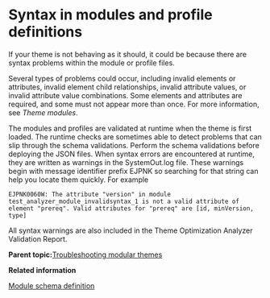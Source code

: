 # Syntax in modules and profile definitions 

If your theme is not behaving as it should, it could be because there are syntax problems within the module or profile files.

Several types of problems could occur, including invalid elements or attributes, invalid element child relationships, invalid attribute values, or invalid attribute value combinations. Some elements and attributes are required, and some must not appear more than once. For more information, see *Theme modules*.

The modules and profiles are validated at runtime when the theme is first loaded. The runtime checks are sometimes able to detect problems that can slip through the schema validations. Perform the schema validations before deploying the JSON files. When syntax errors are encountered at runtime, they are written as warnings in the SystemOut.log file. These warnings begin with message identifier prefix EJPNK so searching for that string can help you locate them quickly. For example

```
EJPNK0060W: The attribute "version" in module test_analyzer_module_invalidsyntax_1 is not a valid attribute of element "prereq". Valid attributes for "prereq" are [id, minVersion, type]
```

All syntax warnings are also included in the Theme Optimization Analyzer Validation Report.

**Parent topic:**[Troubleshooting modular themes ](../dev-theme/themeopt_mod_debug_ovr.md)

**Related information**  


[Module schema definition ](../dev-theme/themeopt_mod_global.md)

